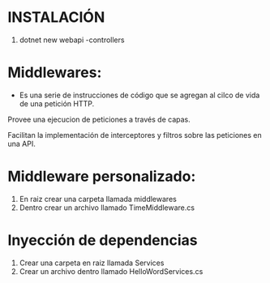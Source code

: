 # INSTALACIÓN

1. dotnet new webapi -controllers

# Middlewares:

- Es una serie de instrucciones de código que se agregan al cilco de vida de una petición HTTP.

Provee una ejecucion de peticiones a través de capas.

Facilitan la implementación de interceptores y filtros sobre las peticiones en una API.

# Middleware personalizado:

1. En raiz crear una carpeta llamada middlewares
2. Dentro crear un archivo llamado TimeMiddleware.cs

# Inyección de dependencias

1. Crear una carpeta en raiz llamada Services
2. Crear un archivo dentro llamado HelloWordServices.cs
